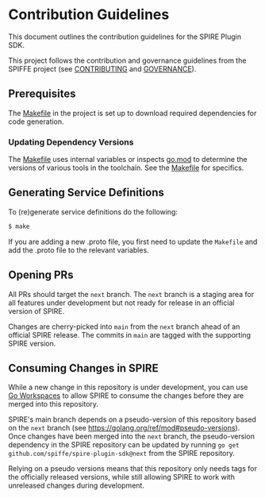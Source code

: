 # Contribution Guidelines

This document outlines the contribution guidelines for the SPIRE Plugin SDK.

This project follows the contribution and governance guidelines from the SPIFFE
project (see
[CONTRIBUTING](https://github.com/spiffe/spiffe/blob/main/CONTRIBUTING.md)
and [GOVERNANCE](https://github.com/spiffe/spiffe/blob/main/GOVERNANCE.md)).

## Prerequisites

The [Makefile](/Makefile) in the project is set up to download required
dependencies for code generation.

### Updating Dependency Versions

The [Makefile](/Makefile) uses internal variables or inspects [go.mod](/go.mod)
to determine the versions of various tools in the toolchain. See the
[Makefile](/Makefile) for specifics.

## Generating Service Definitions

To (re)generate service definitions do the following:

```sh
$ make
```

If you are adding a new .proto file, you first need to update the `Makefile`
and add the .proto file to the relevant variables.

## Opening PRs

All PRs should target the `next` branch. The `next` branch is a staging area
for all features under development but not ready for release in an official
version of SPIRE.

Changes are cherry-picked into `main` from the `next` branch ahead of an
official SPIRE release. The commits in `main` are tagged with the supporting
SPIRE version.

## Consuming Changes in SPIRE

While a new change in this repository is under development, you can use [Go
Workspaces](https://go.dev/ref/mod#workspaces) to allow SPIRE to consume the
changes before they are merged into this repository.

SPIRE's main branch depends on a pseudo-version of this repository based on the
`next` branch (see https://golang.org/ref/mod#pseudo-versions). Once changes
have been merged into the `next` branch, the pseudo-version dependency in the
SPIRE repository can be updated by running `go get
github.com/spiffe/spire-plugin-sdk@next` from the SPIRE repository.

Relying on a pseudo versions means that this repository only needs tags
for the officially released versions, while still allowing SPIRE to work with
unreleased changes during development.
